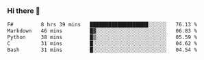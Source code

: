 ### Hi there 👋

<!--
**gustavkrist/gustavkrist** is a ✨ _special_ ✨ repository because its `README.md` (this file) appears on your GitHub profile.

Here are some ideas to get you started:

- 🔭 I’m currently working on ...
- 🌱 I’m currently learning ...
- 👯 I’m looking to collaborate on ...
- 🤔 I’m looking for help with ...
- 💬 Ask me about ...
- 📫 How to reach me: ...
- 😄 Pronouns: ...
- ⚡ Fun fact: ...
-->

<!--START_SECTION:waka-->

```txt
F#         8 hrs 39 mins   ███████████████████░░░░░░   76.13 %
Markdown   46 mins         █▓░░░░░░░░░░░░░░░░░░░░░░░   06.83 %
Python     38 mins         █▒░░░░░░░░░░░░░░░░░░░░░░░   05.59 %
C          31 mins         █░░░░░░░░░░░░░░░░░░░░░░░░   04.62 %
Bash       31 mins         █░░░░░░░░░░░░░░░░░░░░░░░░   04.54 %
```

<!--END_SECTION:waka-->
